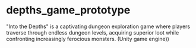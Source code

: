 # depths_game_prototype
"Into the Depths" is a captivating dungeon exploration game where players traverse through endless dungeon levels, acquiring superior loot while confronting increasingly ferocious monsters. (Unity game engine))
